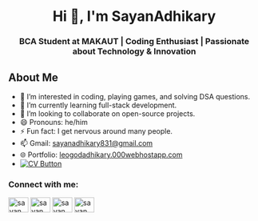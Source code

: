 <h1 align="center">Hi 👋, I'm SayanAdhikary</h1>
<h3 align="center">BCA Student at MAKAUT | Coding Enthusiast | Passionate about Technology & Innovation</h3>

## About Me
- 👀 I’m interested in coding, playing games, and solving DSA questions.
- 🌱 I’m currently learning full-stack development.
- 💞️ I’m looking to collaborate on open-source projects.
- 😄 Pronouns: he/him
- ⚡ Fun fact: I get nervous around many people.
- 📫 Gmail: [sayanadhikary831@gmail.com](adhikarysayan2@gmail.com)
- 🌐 Portfolio: [leogodadhikary.000webhostapp.com](https://leogodadhikary.000webhostapp.com/)
- <a href="/sayanCV.pdf" target="_blank">
  <img src="https://img.shields.io/badge/Download%20CV-PDF-red?style=for-the-badge&logo=adobeacrobatreader" alt="CV Button"/>
</a>



  <h3 align="left">Connect with me:</h3>
<p align="left">

<a href="https://x.com/AdhikaryLeogod" target="blank"><img align="center" src="https://raw.githubusercontent.com/rahuldkjain/github-profile-readme-generator/master/src/images/icons/Social/twitter.svg" alt="sayan_adhi" height="30" width="40" /></a>
<a href="https://www.linkedin.com/in/sayan-adhikary-088a34270/" target="blank"><img align="center" src="https://raw.githubusercontent.com/rahuldkjain/github-profile-readme-generator/master/src/images/icons/Social/linked-in-alt.svg" alt="sayan_adhi" height="30" width="40" /></a>
<a href="https://www.instagram.com/adhikaryleogod/" target="blank"><img align="center" src="https://raw.githubusercontent.com/rahuldkjain/github-profile-readme-generator/master/src/images/icons/Social/instagram.svg" alt="sayan_adhi" height="30" width="40" /></a>
<a href="https://leetcode.com/u/leoGod10/" target="blank"><img align="center" src="https://raw.githubusercontent.com/rahuldkjain/github-profile-readme-generator/master/src/images/icons/Social/leet-code.svg" alt="sayan_adhi" height="30" width="40" /></a>
</p>

<!---
leoGoD10/leoGoD10 is a ✨ special ✨ repository because its `README.md` (this file) appears on your GitHub profile.
You can click the Preview link to take a look at your changes.
--->
